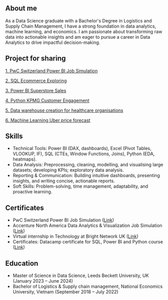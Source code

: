## About me 
As a Data Science graduate with a Bachelor's Degree in Logistics and Supply Chain Management, I have a strong foundation in data analytics, machine learning, and economics. I am passionate about transforming raw data into actionable insights and am eager to pursue a career in Data Analytics to drive impactful decision-making. 
## Project for sharing
[1. PwC Switzerland Power BI Job Simulation](https://github.com/mistletoegoegoe/PwC-Switzerland-Power-BI-Job-Simulation/blob/main/README.md)

[2. SQL Ecommerce Exploring](https://github.com/mistletoegoegoe/SQL_Ecommerce_Exploring)

[3. Power BI Superstore Sales](https://github.com/mistletoegoegoe/Power_BI_Superstore_Sales)

[4. Python KPMG Customer Engagement](https://github.com/mistletoegoegoe/Python_KPMG_Data_Analysis)

[5. Data warehouse creation for healthcare organisations](https://github.com/mistletoegoegoe/Data_warehouse_creation_for_healthcare_organisations/blob/main/README.md#2-staging-area-and-data-warehouse-population)

[6. Machine Learning Uber price forecast](https://github.com/mistletoegoegoe/Uber-price-forecasting-by-ML)

## Skills 
- Technical Tools: Power BI (DAX, dashboards), Excel (Pivot Tables, VLOOKUP, IF), SQL (CTEs, Window Functions, Joins), Python (EDA, heatmaps).
- Data Analysis: Preprocessing, cleaning, modelling, and visualising large datasets; developing KPIs; exploratory data analysis.
- Reporting & Communication: Building intuitive dashboards, presenting insights, and writing concise, actionable reports.
- Soft Skills: Problem-solving, time management, adaptability, and proactive learning.

## Certificates 
- PwC Switzerland Power BI Job Simulation ([Link](https://drive.google.com/file/d/16ta6FdKaqJX-8aszhS22Es4eS77nVjXO/view?usp=sharing))
- Accenture North America Data Analytics & Visualization Job Simulation ([Link](https://drive.google.com/file/d/13Uz6bh5DimzNnm4hTi4sHkD3eP5YELUh/view?usp=sharing))
- Virtual internship in Technology at Bright Network UK ([Link](https://drive.google.com/file/d/1_G6XG_YtCex3magPjCWPD-fQ_jdos_Tb/view?usp=sharing))
- Certificates: Datacamp certificate for SQL, Power BI and Python course ([Link](https://drive.google.com/drive/folders/1KTBXHnt9itCCcPOzNe4TRG_nbKuTsCWP))

## Education 
- Master of Science in Data Science, Leeds Beckett University, UK (January 2023 – June 2024)
- Bachelor of Logistics & Supply chain management, National Economics University, Vietnam (September 2018 – July 2022)

<!--
**mistletoegoegoe/mistletoegoegoe** is a ✨ _special_ ✨ repository because its `README.md` (this file) appears on your GitHub profile.

Here are some ideas to get you started:

- 🔭 I’m currently working on ...
- 🌱 I’m currently learning ...
- 👯 I’m looking to collaborate on ...
- 🤔 I’m looking for help with ...
- 💬 Ask me about ...
- 📫 How to reach me: ...
- 😄 Pronouns: ...
- ⚡ Fun fact: ...
-->
